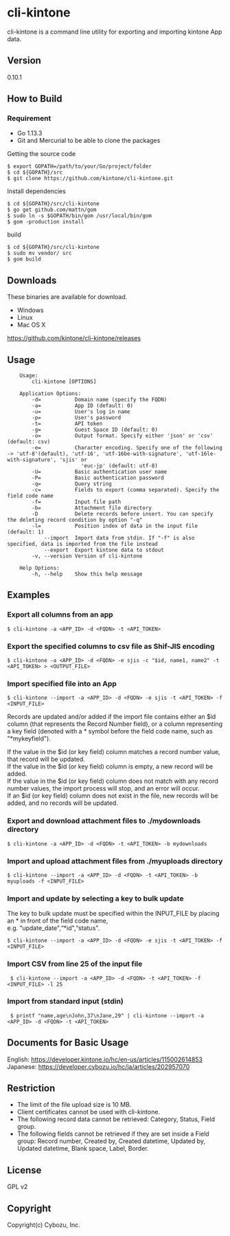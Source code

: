 cli-kintone
==========

cli-kintone is a command line utility for exporting and importing kintone App data.

## Version

0.10.1

## How to Build

### Requirement

- Go 1.13.3
- Git and Mercurial to be able to clone the packages

Getting the source code

    $ export GOPATH=/path/to/your/Go/project/folder
    $ cd ${GOPATH}/src
    $ git clone https://github.com/kintone/cli-kintone.git

Install dependencies

    $ cd ${GOPATH}/src/cli-kintone
    $ go get github.com/mattn/gom
    $ sudo ln -s $GOPATH/bin/gom /usr/local/bin/gom
    $ gom -production install

build

    $ cd ${GOPATH}/src/cli-kintone
    $ sudo mv vendor/ src
    $ gom build

## Downloads

These binaries are available for download.

- Windows
- Linux
- Mac OS X

https://github.com/kintone/cli-kintone/releases

## Usage
```text
    Usage:
        cli-kintone [OPTIONS]

    Application Options:
        -d=           Domain name (specify the FQDN)
        -a=           App ID (default: 0)
        -u=           User's log in name
        -p=           User's password
        -t=           API token
        -g=           Guest Space ID (default: 0)
        -o=           Output format. Specify either 'json' or 'csv' (default: csv)
        -e=           Character encoding. Specify one of the following -> 'utf-8'(default), 'utf-16', 'utf-16be-with-signature', 'utf-16le-with-signature', 'sjis' or
                        'euc-jp' (default: utf-8)
        -U=           Basic authentication user name
        -P=           Basic authentication password
        -q=           Query string
        -c=           Fields to export (comma separated). Specify the field code name
        -f=           Input file path
        -b=           Attachment file directory
        -D            Delete records before insert. You can specify the deleting record condition by option "-q"
        -l=           Position index of data in the input file (default: 1)
            --import  Import data from stdin. If "-f" is also specified, data is imported from the file instead
            --export  Export kintone data to stdout
        -v, --version Version of cli-kintone

    Help Options:
        -h, --help    Show this help message
```
## Examples

### Export all columns from an app

    $ cli-kintone -a <APP_ID> -d <FQDN> -t <API_TOKEN>

### Export the specified columns to csv file as Shif-JIS encoding

    $ cli-kintone -a <APP_ID> -d <FQDN> -e sjis -c "$id, name1, name2" -t <API_TOKEN> > <OUTPUT_FILE>

### Import specified file into an App

    $ cli-kintone --import -a <APP_ID> -d <FQDN> -e sjis -t <API_TOKEN> -f <INPUT_FILE>

Records are updated and/or added if the import file contains either an $id column (that represents the Record Number field), or a column representing a key field (denoted with a * symbol before the field code name, such as "\*mykeyfield").  

If the value in the $id (or key field) column matches a record number value, that record will be updated.  
If the value in the $id (or key field) column is empty, a new record will be added.  
If the value in the $id (or key field) column does not match with any record number values, the import process will stop, and an error will occur.  
If an $id (or key field) column does not exist in the file, new records will be added, and no records will be updated.

### Export and download attachment files to ./mydownloads directory

    $ cli-kintone -a <APP_ID> -d <FQDN> -t <API_TOKEN> -b mydownloads

### Import and upload attachment files from ./myuploads directory

    $ cli-kintone --import -a <APP_ID> -d <FQDN> -t <API_TOKEN> -b myuploads -f <INPUT_FILE>

### Import and update by selecting a key to bulk update
The key to bulk update must be specified within the INPUT_FILE by placing an * in front of the field code name,  
e.g. “update_date",“*id",“status".

    $ cli-kintone --import -a <APP_ID> -d <FQDN> -e sjis -t <API_TOKEN> -f <INPUT_FILE>

### Import CSV from line 25 of the input file

     $ cli-kintone --import -a <APP_ID> -d <FQDN> -t <API_TOKEN> -f <INPUT_FILE> -l 25

### Import from standard input (stdin)

     $ printf "name,age\nJohn,37\nJane,29" | cli-kintone --import -a <APP_ID> -d <FQDN> -t <API_TOKEN>

## Documents for Basic Usage
English: https://developer.kintone.io/hc/en-us/articles/115002614853  
Japanese: https://developer.cybozu.io/hc/ja/articles/202957070

## Restriction
* The limit of the file upload size is 10 MB.
* Client certificates cannot be used with cli-kintone.
* The following record data cannot be retrieved: Category, Status, Field group.
* The following fields cannot be retrieved if they are set inside a Field group: Record number, Created by, Created datetime, Updated by, Updated datetime, Blank space, Label, Border.

## License

GPL v2

## Copyright

Copyright(c) Cybozu, Inc.
